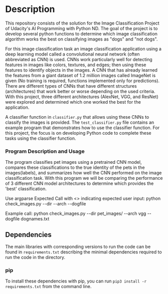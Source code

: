 # Description
This repository consists of the solution for the Image Classification Project of Udacity's AI Programming with Python ND. The goal of the project is to develop several python functions to determine which image classification algorithm works the best on classifying images as "dogs" and "not dogs".

For this image classification task an image classification application using a deep learning model called a convolutional neural network (often abbreviated as CNN) is used. CNNs work particularly well for detecting features in images like colors, textures, and edges; then using these features to identify objects in the images. A CNN that has already learned the features from a giant dataset of 1.2 million images called ImageNet is given (No training is required, functions implemented only for predictions). There are different types of CNNs that have different structures (architectures) that work better or worse depending on the used criteria. With this project, three different architectures (AlexNet, VGG, and ResNet) were explored and determined which one worked the best for the application.

A classifier function in `classifier.py` that allows using these CNNs to classify the images is provided. The `test_classifier.py` file contains an example program that demonstrates how to use the classifier function. For this project, the focus is on developing Python code to complete these tasks using the classifier function.


### Program Description and Usage
The program classifies pet images using a pretrained CNN model, compares these classifications to the true identity of the pets in the images(labels), and summarizes how well the CNN performed on the image classification task. With this program we will be comparing the performance of 3 different CNN model architectures to determine which provides the 'best' classification.

Use argparse Expected Call with <> indicating expected user input:
      python check_images.py --dir <directory with images> --arch <model>
             --dogfile <file that contains dognames>

   Example call:
    python check_images.py --dir pet_images/ --arch vgg --dogfile dognames.txt


## Dependencies

The main libraries with corresponding versions to run the code can be found in `requirements.txt` describing the minimal dependencies required to run the code in the directory.

### pip

To install these dependencies with pip, you can run `pip3 install -r requirements.txt` from the command line.
